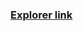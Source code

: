 ### [Explorer link](https://sepolia-blockscout.lisk.com/address/0xcAF6842C2a292327d775a231A079a0fd5894aa10#code)
